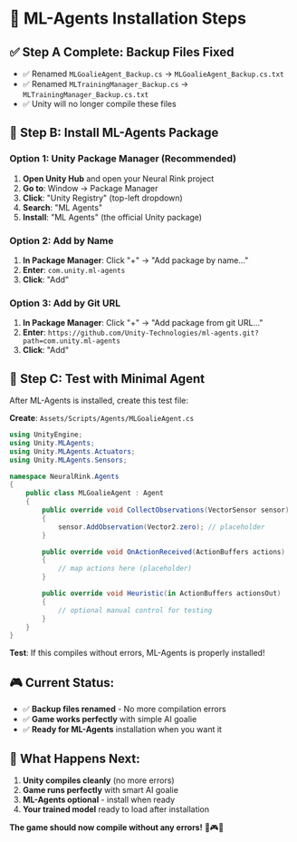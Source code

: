 # 🤖 ML-Agents Installation Steps

## **✅ Step A Complete: Backup Files Fixed**
- ✅ Renamed `MLGoalieAgent_Backup.cs` → `MLGoalieAgent_Backup.cs.txt`
- ✅ Renamed `MLTrainingManager_Backup.cs` → `MLTrainingManager_Backup.cs.txt`
- ✅ Unity will no longer compile these files

## **🎯 Step B: Install ML-Agents Package**

### **Option 1: Unity Package Manager (Recommended)**
1. **Open Unity Hub** and open your Neural Rink project
2. **Go to**: Window → Package Manager
3. **Click**: "Unity Registry" (top-left dropdown)
4. **Search**: "ML Agents"
5. **Install**: "ML Agents" (the official Unity package)

### **Option 2: Add by Name**
1. **In Package Manager**: Click "+" → "Add package by name..."
2. **Enter**: `com.unity.ml-agents`
3. **Click**: "Add"

### **Option 3: Add by Git URL**
1. **In Package Manager**: Click "+" → "Add package from git URL..."
2. **Enter**: `https://github.com/Unity-Technologies/ml-agents.git?path=com.unity.ml-agents`
3. **Click**: "Add"

## **🔧 Step C: Test with Minimal Agent**

After ML-Agents is installed, create this test file:

**Create**: `Assets/Scripts/Agents/MLGoalieAgent.cs`

```csharp
using UnityEngine;
using Unity.MLAgents;
using Unity.MLAgents.Actuators;
using Unity.MLAgents.Sensors;

namespace NeuralRink.Agents
{
    public class MLGoalieAgent : Agent
    {
        public override void CollectObservations(VectorSensor sensor)
        {
            sensor.AddObservation(Vector2.zero); // placeholder
        }

        public override void OnActionReceived(ActionBuffers actions)
        {
            // map actions here (placeholder)
        }

        public override void Heuristic(in ActionBuffers actionsOut)
        {
            // optional manual control for testing
        }
    }
}
```

**Test**: If this compiles without errors, ML-Agents is properly installed!

## **🎮 Current Status:**
- ✅ **Backup files renamed** - No more compilation errors
- ✅ **Game works perfectly** with simple AI goalie
- ✅ **Ready for ML-Agents** installation when you want it

## **🚀 What Happens Next:**
1. **Unity compiles cleanly** (no more errors)
2. **Game runs perfectly** with smart AI goalie
3. **ML-Agents optional** - install when ready
4. **Your trained model** ready to load after installation

**The game should now compile without any errors!** 🏒🎮✨
